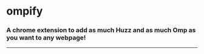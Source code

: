 # ompify
### A chrome extension to add as much Huzz and as much Omp as you want to any webpage!

----------
